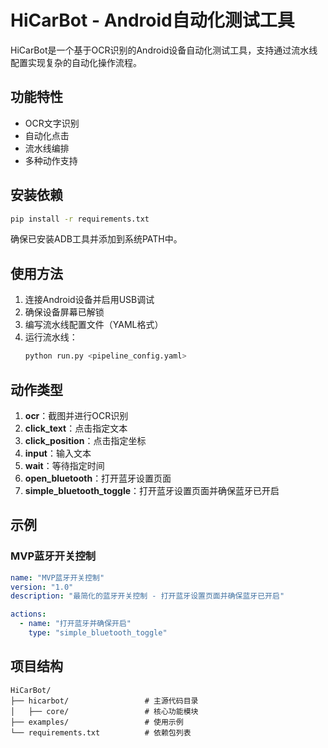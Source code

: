 # HiCarBot - Android自动化测试工具

HiCarBot是一个基于OCR识别的Android设备自动化测试工具，支持通过流水线配置实现复杂的自动化操作流程。

## 功能特性

- OCR文字识别
- 自动化点击
- 流水线编排
- 多种动作支持

## 安装依赖

```bash
pip install -r requirements.txt
```

确保已安装ADB工具并添加到系统PATH中。

## 使用方法

1. 连接Android设备并启用USB调试
2. 确保设备屏幕已解锁
3. 编写流水线配置文件（YAML格式）
4. 运行流水线：
   ```bash
   python run.py <pipeline_config.yaml>
   ```

## 动作类型

1. **ocr**：截图并进行OCR识别
2. **click_text**：点击指定文本
3. **click_position**：点击指定坐标
4. **input**：输入文本
5. **wait**：等待指定时间
6. **open_bluetooth**：打开蓝牙设置页面
7. **simple_bluetooth_toggle**：打开蓝牙设置页面并确保蓝牙已开启

## 示例

### MVP蓝牙开关控制

```yaml
name: "MVP蓝牙开关控制"
version: "1.0"
description: "最简化的蓝牙开关控制 - 打开蓝牙设置页面并确保蓝牙已开启"

actions:
  - name: "打开蓝牙并确保开启"
    type: "simple_bluetooth_toggle"
```

## 项目结构

```
HiCarBot/
├── hicarbot/                 # 主源代码目录
│   ├── core/                 # 核心功能模块
├── examples/                 # 使用示例
└── requirements.txt          # 依赖包列表
```
